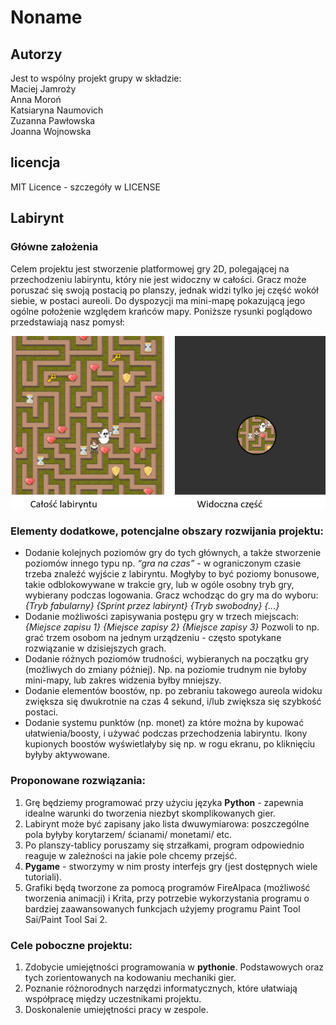 # Noname
## Autorzy
Jest to wspólny projekt grupy w składzie:  <br>
Maciej Jamroży  <br>
Anna Moroń  <br>
Katsiaryna Naumovich  <br>
Zuzanna Pawłowska  <br>
Joanna Wojnowska  <br>
## licencja 
MIT Licence - szczegóły w LICENSE
## Labirynt
### Główne założenia
Celem projektu jest stworzenie platformowej gry 2D, polegającej na przechodzeniu labiryntu, który nie jest widoczny w całości. Gracz może poruszać się swoją postacią po planszy, jednak widzi tylko jej część wokół siebie, w postaci aureoli. Do dyspozycji ma mini-mapę pokazującą jego ogólne położenie względem krańców mapy.
Poniższe rysunki poglądowo przedstawiają nasz pomysł:

![ilustracja labirynt i pole widzenia](/zdjecia/pole%20widzenia.jpg)

### Elementy dodatkowe, potencjalne obszary rozwijania projektu:
- Dodanie kolejnych poziomów gry do tych głównych, a także stworzenie poziomów innego typu np. *“gra na czas”* - w ograniczonym czasie trzeba znaleźć wyjście z labiryntu. Mogłyby to być poziomy bonusowe, takie odblokowywane w trakcie gry, lub w ogóle osobny tryb gry, wybierany podczas logowania. Gracz wchodząc do gry ma do wyboru:
*{Tryb fabularny}*
*{Sprint przez labirynt}*
*{Tryb swobodny}*
*{...}*
- Dodanie możliwości zapisywania postępu gry w trzech miejscach:
*{Miejsce zapisu 1}*
*{Miejsce zapisy 2}*
*{Miejsce zapisy 3}*
	Pozwoli to np. grać trzem osobom na jednym urządzeniu - często spotykane rozwiązanie w dzisiejszych grach.
- Dodanie różnych poziomów trudności, wybieranych na początku gry (możliwych do zmiany później). Np. na poziomie trudnym nie byłoby mini-mapy, lub zakres widzenia byłby mniejszy.
- Dodanie elementów boostów, np. po zebraniu takowego aureola widoku zwiększa się dwukrotnie na czas 4 sekund, i/lub zwiększa się szybkość postaci.
- Dodanie systemu punktów (np. monet) za które można by kupować ułatwienia/boosty, i używać podczas przechodzenia labiryntu. Ikony kupionych boostów wyświetlałyby się np. w rogu ekranu, po kliknięciu byłyby aktywowane.

### Proponowane rozwiązania:
1. Grę będziemy programować przy użyciu języka **Python** - zapewnia idealne warunki do tworzenia niezbyt skomplikowanych gier.
1. Labirynt może być zapisany jako lista dwuwymiarowa: poszczególne pola byłyby korytarzem/ ścianami/ monetami/ etc.
1. Po planszy-tablicy poruszamy się strzałkami, program odpowiednio reaguje w zależności na jakie pole chcemy przejść.
1. **Pygame** - stworzymy w nim prosty interfejs gry (jest dostępnych wiele tutoriali).
1. Grafiki będą tworzone za pomocą programów FireAlpaca (możliwość tworzenia animacji) i Krita, przy potrzebie wykorzystania programu o bardziej zaawansowanych funkcjach użyjemy programu Paint Tool Sai/Paint Tool Sai 2.

### Cele poboczne projektu:
1. Zdobycie umiejętności programowania w **pythonie**. Podstawowych oraz tych zorientowanych na kodowaniu mechaniki gier.
1. Poznanie różnorodnych narzędzi informatycznych, które ułatwiają współpracę między uczestnikami projektu.
1. Doskonalenie umiejętności pracy w zespole.